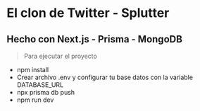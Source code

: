 # El clon de Twitter - Splutter

## Hecho con Next.js - Prisma - MongoDB

> Para ejecutar el proyecto
* npm install
* Crear archivo .env y configurar tu base datos con la variable DATABASE_URL
* npx prisma db push
* npm run dev